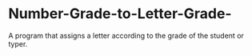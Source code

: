 # Number-Grade-to-Letter-Grade-
A program that assigns a letter according to the grade of the student or typer.
